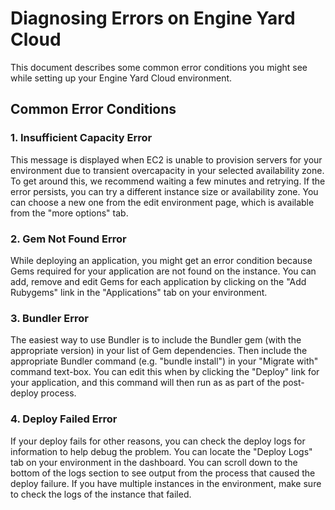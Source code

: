 # Diagnosing Errors on Engine Yard Cloud

This document describes some common error conditions you might see while setting up your Engine Yard Cloud environment.

## Common Error Conditions

### 1. Insufficient Capacity Error

This message is displayed when EC2 is unable to provision servers for your environment due to transient overcapacity in your selected availability zone. To get around this, we recommend waiting a few minutes and retrying. If the error persists, you can try a different instance size or availability zone. You can choose a new one from the edit environment page, which is available from the "more options" tab.

### 2. Gem Not Found Error

While deploying an application, you might get an error condition because Gems required for your application are not found on the instance. You can add, remove and edit Gems for each application by clicking on the "Add Rubygems" link in the "Applications" tab on your environment.

### 3. Bundler Error

The easiest way to use Bundler is to include the Bundler gem (with the appropriate version) in your list of Gem dependencies. Then include the appropriate Bundler command (e.g. "bundle install") in your "Migrate with" command text-box. You can edit this when by clicking the "Deploy" link for your application, and this command will then run as as part of the post-deploy process.

### 4. Deploy Failed Error

If your deploy fails for other reasons,  you can check the deploy logs for information to help debug the problem. You can locate the "Deploy Logs" tab on your environment in the dashboard. You can scroll down to the bottom of the logs section to see output from the process that caused the deploy failure. If you have multiple instances in the environment, make sure to check the logs of the instance that failed.

